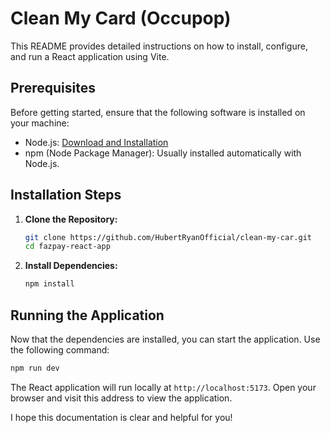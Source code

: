 # Clean My Card (Occupop)

This README provides detailed instructions on how to install, configure, and run a React application using Vite.

## Prerequisites

Before getting started, ensure that the following software is installed on your machine:

- Node.js: [Download and Installation](https://nodejs.org/)
- npm (Node Package Manager): Usually installed automatically with Node.js.

## Installation Steps

1. **Clone the Repository:**

   ```bash
   git clone https://github.com/HubertRyanOfficial/clean-my-car.git
   cd fazpay-react-app
   ```

2. **Install Dependencies:**

   ```bash
   npm install
   ```

## Running the Application

Now that the dependencies are installed, you can start the application. Use the following command:

```bash
npm run dev
```

The React application will run locally at `http://localhost:5173`. Open your browser and visit this address to view the application.

I hope this documentation is clear and helpful for you!
